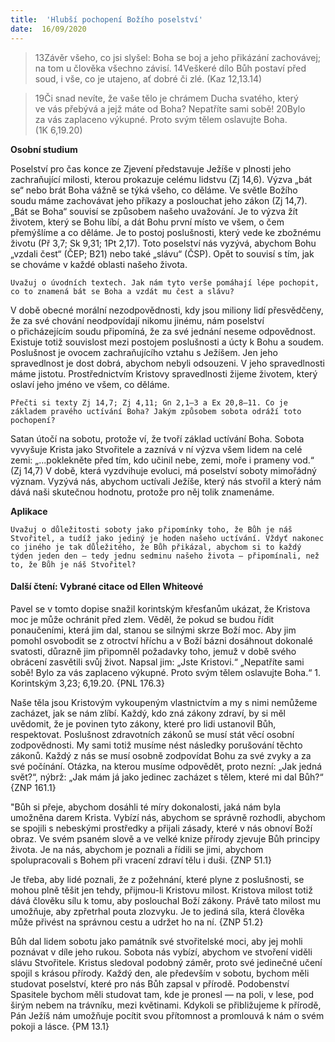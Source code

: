 ```yaml
---
title:  'Hlubší pochopení Božího poselství'
date:  16/09/2020
---
```


> <p></p>
> 13Závěr všeho, co jsi slyšel: Boha se boj a jeho přikázání zachovávej; na tom u člověka všechno závisí. 14Veškeré dílo Bůh postaví před soud, i vše, co je utajeno, ať dobré či zlé. (Kaz 12,13.14)

> <p></p>
> 19Či snad nevíte, že vaše tělo je chrámem Ducha svatého, který ve vás přebývá a jejž máte od Boha? Nepatříte sami sobě! 20Bylo za vás zaplaceno výkupné. Proto svým tělem oslavujte Boha. (1K 6,19.20)

**Osobní studium**

Poselství pro čas konce ze Zjevení předsta­vu­je Ježíše v plnosti jeho zachraňující milosti, kterou prokazuje celému lidstvu (Zj 14,6). Výzva „bát se“ nebo brát Boha vážně se týká všeho, co děláme. Ve světle Božího soudu máme zachovávat jeho příkazy a poslouchat jeho zákon (Zj 14,7). „Bát se Boha“ souvisí se způsobem našeho uvažování. Je to výzva žít životem, který se Bohu líbí, a dát Bohu první místo ve všem, o čem přemýšlíme a co děláme. Je to postoj poslušnosti, který vede ke zbožnému životu (Př 3,7; Sk 9,31; 1Pt 2,17). Toto poselství nás vyzývá, abychom Bohu „vzdali čest“ (ČEP; B21) nebo také „slávu“ (ČSP). Opět to souvisí s tím, jak se chováme v každé oblasti našeho života.

`Uvažuj o úvodních textech. Jak nám tyto verše pomáhají lépe pochopit, co to znamená bát se Boha a vzdát mu čest a slávu?`

V době obecné morální nezodpovědnosti, kdy jsou miliony lidí přesvědčeny, že za své chování neodpovídají nikomu jinému, nám poselství o přicházejícím soudu připomíná, že za své jednání neseme odpovědnost. Existuje totiž souvislost mezi postojem poslušnosti a úcty k Bohu a soudem. Poslušnost je ovocem zachraňujícího vztahu s Ježíšem. Jen jeho spravedlnost je dost dobrá, abychom nebyli odsouzeni. V jeho spravedlnosti máme jistotu. Prostřednictvím Kristovy spravedlnosti žijeme životem, který oslaví jeho jméno ve všem, co děláme.

`Přečti si texty Zj 14,7; Zj 4,11; Gn 2,1–3 a Ex 20,8–11. Co je základem pravého uctívání Boha? Jakým způsobem sobota odráží toto pochopení?`

Satan útočí na sobotu, protože ví, že tvoří základ uctívání Boha. Sobota vyvyšuje Krista jako Stvořitele a zaznívá v ní výzva všem lidem na celé zemi: „...poklekněte před tím, kdo učinil nebe, zemi, moře i prameny vod.“ (Zj 14,7) V době, která vyzdvihuje evoluci, má poselství soboty mimořádný význam. Vyzývá nás, abychom uctívali Ježíše, který nás stvořil a který nám dává naši skutečnou hodnotu, protože pro něj tolik znamenáme.

**Aplikace**

`Uvažuj o důležitosti soboty jako připomínky toho, že Bůh je náš Stvořitel, a tudíž jako jediný je hoden našeho uctívání. Vždyť nakonec co jiného je tak důležitého, že Bůh přikázal, abychom si to každý týden jeden den – tedy jednu sedminu našeho života – připomínali, než to, že Bůh je náš Stvořitel?`

#### Další čtení: Vybrané citace od Ellen Whiteové

Pavel se v tomto dopise snažil korintským křesťanům ukázat, že Kristova moc je může ochránit před zlem. Věděl, že pokud se budou ří­dit ponaučeními, která jim dal, stanou se silnými skrze Boží moc. Aby jim pomohl osvobodit se z otroctví hří­chu a v Boží bázni dosáhnout dokonalé svatosti, důrazně jim připomněl požadavky toho, jemuž v době svého obrácení zasvětili svůj život. Napsal jim: „Jste Kristovi.“ „Nepatříte sami sobě! Bylo za vás zaplaceno výkupné. Proto svým tělem oslavujte Boha.“ 1. Korintským 3,23; 6,19.20. {PNL 176.3}

Naše těla jsou Kristovým vykoupeným vlastnictvím a my s nimi nemůžeme zacházet, jak se nám zlíbí. Každý, kdo zná zákony zdraví, by si měl uvědomit, že je povinen tyto zákony, které pro lidi ustanovil Bůh, respektovat. Poslušnost zdravotních zákonů se musí stát věcí osobní zodpovědnosti. My sami totiž musíme nést následky porušování těchto zákonů. Každý z nás se musí osobně zodpovídat Bohu za své zvyky a za své počínání. Otázka, na kterou musíme odpovědět, proto nezní: „Jak jedná svět?“, nýbrž: „Jak mám já jako jedinec zacházet s tělem, které mi dal Bůh?“ {ZNP 161.1}

"Bůh si přeje, abychom dosáhli té míry dokonalosti, jaká nám byla umožněna darem Krista. Vybízí nás, abychom se správně rozhodli, abychom se spojili s nebeskými prostředky a přijali zásady, které v nás obnoví Boží obraz. Ve svém psaném slově a ve velké knize přírody zjevuje Bůh principy života. Je na nás, abychom je poznali a řídili se jimi, abychom spolupracovali s Bohem při vracení zdraví tělu i duši. {ZNP 51.1}

Je třeba, aby lidé poznali, že z požehnání, které plyne z poslušnosti, se mohou plně těšit jen tehdy, přijmou-li Kristovu milost. Kristova milost totiž dává člověku sílu k tomu, aby poslouchal Boží zákony. Právě tato milost mu umožňuje, aby zpřetrhal pouta zlozvyku. Je to jediná síla, která člověka může přivést na správnou cestu a udržet ho na ní. {ZNP 51.2}

Bůh dal lidem sobotu jako památník své stvořitelské moci, aby jej mohli poznávat v díle jeho rukou. Sobota nás vybízí, abychom ve stvoření viděli slávu Stvořitele. Kristus sledoval podobný záměr, proto své jedinečné učení spojil s krásou přírody. Každý den, ale především v sobotu, bychom měli studovat poselství, které pro nás Bůh zapsal v přírodě. Podobenství Spasitele bychom měli studovat tam, kde je pronesl — na poli, v lese, pod širým nebem na trávníku, mezi květinami. Kdykoli se přibližujeme k přírodě, Pán Ježíš nám umožňuje pocítit svou přítomnost a promlouvá k nám o svém pokoji a lásce. {PM 13.1}